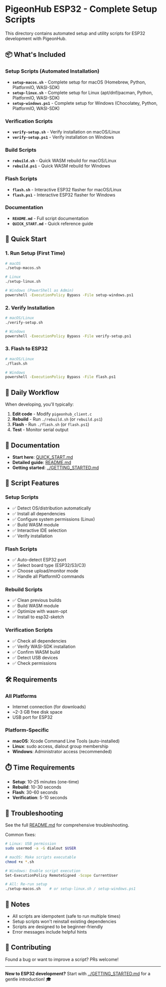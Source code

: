 # PigeonHub ESP32 - Complete Setup Scripts

This directory contains automated setup and utility scripts for ESP32 development with PigeonHub.

## 📦 What's Included

### Setup Scripts (Automated Installation)
- **`setup-macos.sh`** - Complete setup for macOS (Homebrew, Python, PlatformIO, WASI-SDK)
- **`setup-linux.sh`** - Complete setup for Linux (apt/dnf/pacman, Python, PlatformIO, WASI-SDK)
- **`setup-windows.ps1`** - Complete setup for Windows (Chocolatey, Python, PlatformIO, WASI-SDK)

### Verification Scripts
- **`verify-setup.sh`** - Verify installation on macOS/Linux
- **`verify-setup.ps1`** - Verify installation on Windows

### Build Scripts
- **`rebuild.sh`** - Quick WASM rebuild for macOS/Linux
- **`rebuild.ps1`** - Quick WASM rebuild for Windows

### Flash Scripts
- **`flash.sh`** - Interactive ESP32 flasher for macOS/Linux
- **`flash.ps1`** - Interactive ESP32 flasher for Windows

### Documentation
- **`README.md`** - Full script documentation
- **`QUICK_START.md`** - Quick reference guide

## 🚀 Quick Start

### 1. Run Setup (First Time)
```bash
# macOS
./setup-macos.sh

# Linux
./setup-linux.sh

# Windows (PowerShell as Admin)
powershell -ExecutionPolicy Bypass -File setup-windows.ps1
```

### 2. Verify Installation
```bash
# macOS/Linux
./verify-setup.sh

# Windows
powershell -ExecutionPolicy Bypass -File verify-setup.ps1
```

### 3. Flash to ESP32
```bash
# macOS/Linux
./flash.sh

# Windows
powershell -ExecutionPolicy Bypass -File flash.ps1
```

## 🔄 Daily Workflow

When developing, you'll typically:

1. **Edit code** - Modify `pigeonhub_client.c`
2. **Rebuild** - Run `./rebuild.sh` (or `rebuild.ps1`)
3. **Flash** - Run `./flash.sh` (or `flash.ps1`)
4. **Test** - Monitor serial output

## 📖 Documentation

- **Start here**: [QUICK_START.md](QUICK_START.md)
- **Detailed guide**: [README.md](README.md)
- **Getting started**: [../GETTING_STARTED.md](../GETTING_STARTED.md)

## 🎯 Script Features

### Setup Scripts
- ✅ Detect OS/distribution automatically
- ✅ Install all dependencies
- ✅ Configure system permissions (Linux)
- ✅ Build WASM module
- ✅ Interactive IDE selection
- ✅ Verify installation

### Flash Scripts
- ✅ Auto-detect ESP32 port
- ✅ Select board type (ESP32/S3/C3)
- ✅ Choose upload/monitor mode
- ✅ Handle all PlatformIO commands

### Rebuild Scripts
- ✅ Clean previous builds
- ✅ Build WASM module
- ✅ Optimize with wasm-opt
- ✅ Install to esp32-sketch

### Verification Scripts
- ✅ Check all dependencies
- ✅ Verify WASI-SDK installation
- ✅ Confirm WASM build
- ✅ Detect USB devices
- ✅ Check permissions

## 🛠️ Requirements

### All Platforms
- Internet connection (for downloads)
- ~2-3 GB free disk space
- USB port for ESP32

### Platform-Specific
- **macOS**: Xcode Command Line Tools (auto-installed)
- **Linux**: sudo access, dialout group membership
- **Windows**: Administrator access (recommended)

## ⏱️ Time Requirements

- **Setup**: 10-25 minutes (one-time)
- **Rebuild**: 10-30 seconds
- **Flash**: 30-60 seconds
- **Verification**: 5-10 seconds

## 🐛 Troubleshooting

See the full [README.md](README.md) for comprehensive troubleshooting.

Common fixes:

```bash
# Linux: USB permission
sudo usermod -a -G dialout $USER

# macOS: Make scripts executable
chmod +x *.sh

# Windows: Enable script execution
Set-ExecutionPolicy RemoteSigned -Scope CurrentUser

# All: Re-run setup
./setup-macos.sh    # or setup-linux.sh / setup-windows.ps1
```

## 📝 Notes

- All scripts are idempotent (safe to run multiple times)
- Setup scripts won't reinstall existing dependencies
- Scripts are designed to be beginner-friendly
- Error messages include helpful hints

## 🤝 Contributing

Found a bug or want to improve a script? PRs welcome!

---

**New to ESP32 development?** Start with [../GETTING_STARTED.md](../GETTING_STARTED.md) for a gentle introduction! 🎓
